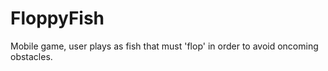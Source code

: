 # FloppyFish
Mobile game, user plays as fish that must 'flop' in order to avoid oncoming obstacles. 
